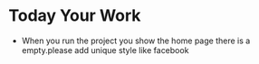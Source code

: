 # Today Your Work

- When you run the project you show the home page there is a empty.please add unique style like facebook

